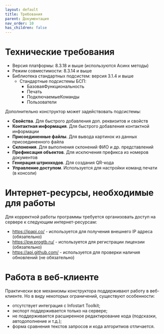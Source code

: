 ```yaml
---
layout: default
title: Требования
parent: Документация
nav_order: 10
has_children: false
---
```


# Технические требования

* Версия платформы: 8.3.18 и выше (используются Асинх методы)
* Режим совместимости: 8.3.14 и выше
* Библиотека стандартных подсистем: версия 3.1.4 и выше
  * Стандартные подсистемы БСП:
    * БазоваяФункциональность
    * Печать
    * ПодключаемыеКоманды
    * Пользователи

Дополнительно конструктор может задействовать подсистемы:
* **Свойства**. Для быстрого добавления доп. реквизитов и свойств
* **Контактная информация**. Для быстрого добавления контактной информации
* **Присоединенные файлы**. Для вывода картинок из данных присоединенного файла
* **Склонения**. Для выполнения склонений ФИО и др. представлений
* **Префиксация объектов**. Для исключения префикса из номеров документов
* **Генерация штрихкодов**. Для создания QR-кода
* **Управление доступом**. Используется для настройки команд печати (в консоли)

# Интернет-ресурсы, необходимые для работы

Для корректной работы программы требуется организовать доступ на сервере к следующим интернет-ресурсам:
* https://ipapi.co/ - используется для получения внешнего IP адреса (обязательно)
* https://pw.progtb.ru/ - используется для регистрации лицензии (обязательно)
* https://api.github.com/ - используется для проверки наличия обновлений (не обязательно)

# Работа в веб-клиенте

Практически все механизмы конструктора поддерживают работу в веб-клиенте. Но в виду некоторых ограничений, существуют особенности:
* отсутствует интеграция с Infostart Toolkit;
* экспорт поддерживается только на сервере;
* не поддерживается расширенное редактирование кода (подсказки, автодополнение и т.д.);
* форма сравнения текстов запросов и кода алгоритмов отличается.